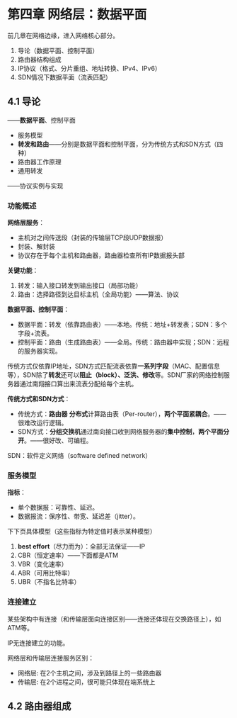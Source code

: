 # 第四章 网络层：数据平面

前几章在网络边缘，进入网络核心部分。

1. 导论（数据平面、控制平面）
2. 路由器结构组成
3. IP协议（格式、分片重组、地址转换、IPv4、IPv6）
4. SDN情况下数据平面（流表匹配）

## 4.1 导论

——**数据平面**、控制平面

- 服务模型
- **转发和路由**——分别是数据平面和控制平面，分为传统方式和SDN方式（四种）
- 路由器工作原理
- 通用转发

——协议实例与实现

### 功能概述

**网络层服务**：

- 主机对之间传送段（封装的传输层TCP段UDP数据报）
- 封装、解封装
- 协议存在于每个主机和路由器，路由器检查所有IP数据报头部

**关键功能**：

1. 转发：输入接口转发到输出接口（局部功能）
2. 路由：选择路径到达目标主机（全局功能）——算法、协议

**数据平面、控制平面**：

- 数据平面：转发（依靠路由表）——本地。传统：地址+转发表；SDN：多个字段+流表。
- 控制平面：路由（生成路由表）——全局。传统：路由器中实现；SDN：远程的服务器实现。

传统方式仅依靠IP地址，SDN方式匹配流表依靠**一系列字段**（MAC、配置信息等），SDN除了**转发**还可以**阻止（block）、泛洪、修改**等。SDN厂家的网络控制服务器通过南翔接口算出来流表分配给每个主机。

**传统方式和SDN方式**：

- 传统方式：**路由器** **分布式**计算路由表（Per-router），**两个平面紧耦合**。——很难改运行逻辑。
- SDN方式：**分组交换机**通过南向接口收到网络服务器的**集中控制**，**两个平面分开**。——很好改、可编程。

SDN：软件定义网络（software defined network）

### 服务模型

**指标**：

- 单个数据报：可靠性、延迟。
- 数据报流：保序性、带宽、延迟差（jitter）。

下下页具体模型（这些指标为特定值时表示某种模型）

1. **best effort**（尽力而为）：全部无法保证——IP
2. CBR（恒定速率）——下面都是ATM
3. VBR（变化速率）
4. ABR（可用比特率）
5. UBR（不指名比特率）

### 连接建立

某些架构中有连接（和传输层面向连接区别——连接还体现在交换路径上），如ATM等。

IP无连接建立的功能。

网络层和传输层连接服务区别：

- 网络层: 在2个主机之间，涉及到路径上的一些路由器
- 传输层: 在2个进程之间，很可能只体现在端系统上

## 4.2 路由器组成